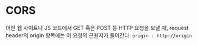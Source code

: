 # CORS

어떤 웹 사이트나 JS 코드에서 GET 혹은 POST 등 HTTP 요청을 보낼 때, request header의 origin 항목에는 이 요청의 근원지가 들어간다.
`origin : http://origin`
<!--stackedit_data:
eyJoaXN0b3J5IjpbMzk3NzI3NzYyLC02MjQ0MzM2NTBdfQ==
-->